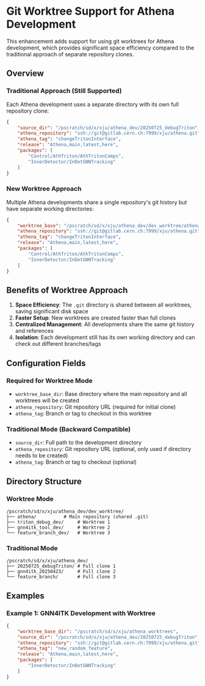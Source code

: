 # Git Worktree Support for Athena Development

This enhancement adds support for using git worktrees for Athena development, which provides significant space efficiency compared to the traditional approach of separate repository clones.

## Overview

### Traditional Approach (Still Supported)
Each Athena development uses a separate directory with its own full repository clone:

```json
{
    "source_dir": "/pscratch/sd/x/xju/athena_dev/20250725_debugTriton",
    "athena_repository": "ssh://git@gitlab.cern.ch:7999/xju/athena.git",
    "athena_tag": "changeTritonInterface",
    "release": "Athena,main,latest,here",
    "packages": [
        "Control/AthTriton/AthTritonComps",
        "InnerDetector/InDetGNNTracking"
    ]
}
```

### New Worktree Approach
Multiple Athena developments share a single repository's git history but have separate working directories:

```json
{
    "worktree_base": "/pscratch/sd/x/xju/athena_dev/dev_worktree/athena",
    "athena_repository": "ssh://git@gitlab.cern.ch:7999/xju/athena.git",
    "athena_tag": "changeTritonInterface",
    "release": "Athena,main,latest,here",
    "packages": [
        "Control/AthTriton/AthTritonComps",
        "InnerDetector/InDetGNNTracking"
    ]
}
```

## Benefits of Worktree Approach

1. **Space Efficiency**: The `.git` directory is shared between all worktrees, saving significant disk space
2. **Faster Setup**: New worktrees are created faster than full clones
3. **Centralized Management**: All developments share the same git history and references
4. **Isolation**: Each development still has its own working directory and can check out different branches/tags

## Configuration Fields

### Required for Worktree Mode
- `worktree_base_dir`: Base directory where the main repository and all worktrees will be created
- `athena_repository`: Git repository URL (required for initial clone)
- `athena_tag`: Branch or tag to checkout in this worktree

### Traditional Mode (Backward Compatible)
- `source_dir`: Full path to the development directory
- `athena_repository`: Git repository URL (optional, only used if directory needs to be created)
- `athena_tag`: Branch or tag to checkout (optional)

## Directory Structure

### Worktree Mode
```
/pscratch/sd/x/xju/athena_dev/dev_worktree/
├── athena/          # Main repository (shared .git)
├── triton_debug_dev/     # Worktree 1
├── gnn4itk_tool_dev/     # Worktree 2
└── feature_branch_dev/   # Worktree 3
```

### Traditional Mode
```
/pscratch/sd/x/xju/athena_dev/
├── 20250725_debugTriton/ # Full clone 1
├── gnn4itk_20250423/     # Full clone 2
└── feature_branch/       # Full clone 3
```

## Examples

### Example 1: GNN4ITK Development with Worktree
```json
{
    "worktree_base_dir": "/pscratch/sd/x/xju/athena_worktrees",
    "source_dir": "/pscratch/sd/x/xju/athena_dev/20250725_debugTriton",
    "athena_repository": "ssh://git@gitlab.cern.ch:7999/xju/athena.git",
    "athena_tag": "new_random_feature",
    "release": "Athena,main,latest,here",
    "packages": [
        "InnerDetector/InDetGNNTracking"
    ]
}
```
